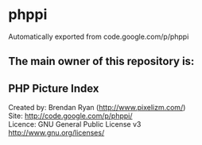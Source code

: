 # phppi
Automatically exported from code.google.com/p/phppi

The main owner of this repository is:   
------------------------

PHP Picture Index
------------------------

  Created by: Brendan Ryan (http://www.pixelizm.com/)   
  Site: http://code.google.com/p/phppi/   
  Licence: GNU General Public License v3    
  http://www.gnu.org/licenses/    
